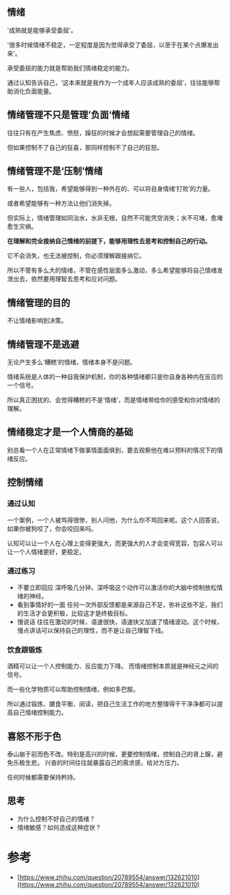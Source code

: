 ## 情绪

'成熟就是能够承受委屈'。

'很多时候情绪不稳定，一定程度是因为觉得承受了委屈，以至于在某个点爆发出来'。

承受委屈的能力就是帮助我们情绪稳定的能力。

通过认知告诉自己，‘这本来就是我作为一个成年人应该成熟的委屈‘，往往能够帮助消化负面能量。


## 情绪管理不只是管理’负面‘情绪
往往只有在产生焦虑、愤怒，躁狂的时候才会想起需要管理自己的情绪。

但如果控制不了自己的狂喜，那同样控制不了自己的狂怒。
## 情绪管理不是‘压制’情绪
有一些人，包括我，希望能够得到一种外在的、可以将自身情绪‘打败’的力量。

或者希望能够有一种方法让他们消失掉。

但实际上，情绪管理如同治水，水非无根，自然不可能凭空消失；水不可堵，愈堵愈生灾祸。

**在理解和完全接纳自己情绪的前提下，能够用理性去思考和控制自己的行动。**

它不会消失，也无法被控制，你必须理解跟接纳它。

所以不管有多么大的情绪，不管在感性层面多么激动，多么希望能够将自己情绪发泄出去，依然要用理智去思考和应对问题。

## 情绪管理的目的
不让情绪影响到决策。

## 情绪管理不是逃避
无论产生多么‘糟糕’的情绪，情绪本身不是问题。

情绪系统是人体的一种自我保护机制，你的各种情绪都只是你自身各种内在反应的一个信号。

所以真正困扰的、会觉得糟糕的不是‘情绪’，而是情绪带给你的感受和你对情绪的理解。

## 情绪稳定才是一个人情商的基础

别总看一个人在正常情绪下做事情面面俱到，要去观察他在难以预料的情况下的情绪反应。

## 控制情绪
### 通过认知
一个案例，一个人被骂得很惨，别人问他，为什么你不骂回来呢。这个人回答说，如果你被狗咬了，你会咬回来吗。

认知可以让一个人在心理上变得更强大，而更强大的人才会变得宽容，包容人可以让一个人情绪更好，更稳定。

### 通过练习
- 不要立即回应
深呼吸几分钟，深呼吸这个动作可以激活你的大脑中控制放松情绪的神经。
- 看到事情好的一面
任何一次外部反馈都是来源自己不足，弥补这些不足，我们的生活才会更积极，比较这才是终极目标。
- 慢说话
往往在激动的时候，语速很快，语速快又加速了情绪波动。这个时候，慢点讲话可以保持自己的理性，而不是让自己理智下线。

### 饮食跟锻炼
酒精可以让一个人控制能力、反应能力下降。
而情绪控制本质就是神经元之间的信号。

而一些化学物质可以帮助控制情绪，例如多巴胺。

所以通过锻炼、膳食平衡、阅读，把自己生活工作的地方整理得干干净净都可以提高自己情绪控制能力。

## 喜怒不形于色
泰山崩于前而色不改。特别是高兴的时候，更要控制情绪，控制自己的肾上腺，避免乐极生悲。
兴奋的时间往往就暴露自己的需求感，给对方压力。

任何时候都需要保持矜持。

## 思考
- 为什么控制不好自己的情绪？
- 情绪敏感？如何造成这种症状？

# 参考
- [https://www.zhihu.com/question/20789554/answer/132621010](https://www.zhihu.com/question/20789554/answer/132621010)